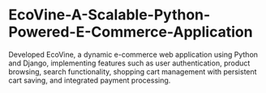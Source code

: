 # EcoVine-A-Scalable-Python-Powered-E-Commerce-Application
Developed EcoVine, a dynamic e-commerce web application using Python and Django, implementing features such as user authentication, product browsing, search functionality, shopping cart management with persistent cart saving, and integrated payment processing. 

